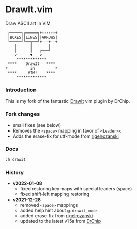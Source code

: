 # DrawIt.vim

Draw ASCII art in VIM

```
 ┌─────┐╔═════╗+------+
 │BOXES│║LINES║|ARROWS|
 └─────┘╚══╦══╝+---+--+
    │      ║       │
    │      ║   ┌───┘
    v      ▼   v
     *************     
 ****    DrawIt   **** 
*          in         *
 ****     VIM!    **** 
     *************     
```

### Introduction
This is my fork of the fantastic [DrawIt](http://www.drchip.org/astronaut/vim/index.html#DRAWIT) vim plugin by DrChip.

### Fork changes
- small fixes (see below)
- Removes the `<space>` mapping in favor of `<Leader>x` 
- Adds the erase-fix for utf-mode from [rigelrozanski](https://github.com/rigelrozanski/DrawIt)

### Docs
`:h drawit`

### History
- **v2022-01-08**
  - fixed restoring key maps with special leaders (space)
  - fixed shift-left mapping restoring
- **v2021-12-28**
  - removed `<space>` mappings
  - added help hint about `g:drawit_mode`
  - added erase-fix from [rigelrozanski](https://github.com/rigelrozanski/DrawIt)
  - updated to the latest v15a from [DrChip](http://www.drchip.org/)
